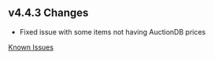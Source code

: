 ## v4.4.3 Changes

* Fixed issue with some items not having AuctionDB prices

[Known Issues](http://support.tradeskillmaster.com/display/KB/TSM4+Currently+Known+Issues)
